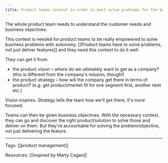 ```yaml
---
title: Product teams context in order to best solve problems for the business autonomously
---
```



The whole product team needs to understand the customer needs and business objectives. 

This context is needed for product teams to be really empowered to solve business problems with autonomy. [[Product teams have to solve problems, not just deliver features]] and they need this context to do it well.

They can get it from:
- the product vision – where do we ultimately want to get as a company? (this is different from the company's mission, though!)
- the product strategy – how will the company get there in terms of product? (e.g. get product/market fit for one segment first, another next etc.)

Vision inspires. Strategy tells the team how we'll get there, it's more focused.

Teams can then be given business objectives. With the necessary context, they can go and discover the right product/solution to solve those and deliver on them. But they're accountable for solving the problem/objective, not just delivering the feature.

---

Tags: [[product management]]

Resources: [[Inspired by Marty Cagan]]